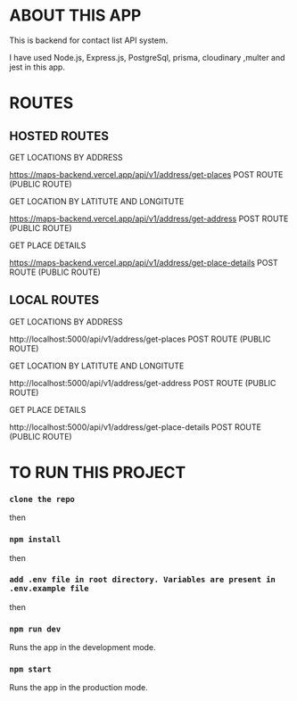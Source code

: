 # ABOUT THIS APP

This is backend for contact list API system.

I have used Node.js, Express.js, PostgreSql, prisma, cloudinary ,multer and jest in this app.

# ROUTES

## HOSTED ROUTES 

GET LOCATIONS BY ADDRESS

https://maps-backend.vercel.app/api/v1/address/get-places  POST ROUTE (PUBLIC ROUTE)

GET LOCATION BY LATITUTE AND LONGITUTE

https://maps-backend.vercel.app/api/v1/address/get-address  POST ROUTE (PUBLIC ROUTE)

GET PLACE DETAILS

https://maps-backend.vercel.app/api/v1/address/get-place-details  POST ROUTE (PUBLIC ROUTE)



## LOCAL ROUTES

GET LOCATIONS BY ADDRESS

http://localhost:5000/api/v1/address/get-places  POST ROUTE (PUBLIC ROUTE)

GET LOCATION BY LATITUTE AND LONGITUTE

http://localhost:5000/api/v1/address/get-address  POST ROUTE (PUBLIC ROUTE)

GET PLACE DETAILS

http://localhost:5000/api/v1/address/get-place-details  POST ROUTE (PUBLIC ROUTE)



# TO RUN THIS PROJECT
### `clone the repo`
then
### `npm install`
then
### `add .env file in root directory. Variables are present in .env.example file`
then
### `npm run dev` 
Runs the app in the development mode.
### `npm start`
Runs the app in the production mode.

